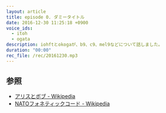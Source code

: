 ```yaml
---
layout: article
title: episode 0. ダミータイトル
date: 2016-12-30 11:25:18 +0900
voice_ids:
  - itoh
  - ogata
description: iohftとokogaが、b9、c9、mel9などについて話しました。
duration: "00:00"
rec_file: /rec/20161230.mp3
---
```


## 参照

- [アリスとボブ - Wikipedia](https://ja.wikipedia.org/wiki/%E3%82%A2%E3%83%AA%E3%82%B9%E3%81%A8%E3%83%9C%E3%83%96)
- [NATOフォネティックコード - Wikipedia](https://ja.wikipedia.org/wiki/NATO%E3%83%95%E3%82%A9%E3%83%8D%E3%83%86%E3%82%A3%E3%83%83%E3%82%AF%E3%82%B3%E3%83%BC%E3%83%89)
